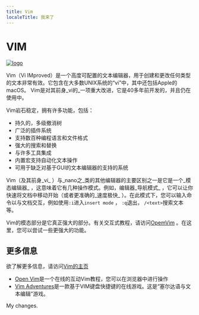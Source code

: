 ```yaml
---
title: Vim
localeTitle: 我来了
---
```

# VIM

[![logo](https://upload.wikimedia.org/wikipedia/commons/thumb/9/9f/Vimlogo.svg/75px-Vimlogo.svg.png "Vim标志")](https://vim.sourceforge.io)

Vim（Vi IMproved）是一个高度可配置的文本编辑器，用于创建和更改任何类型的文本非常有效。它包含在大多数UNIX系统的“vi”中，其中还包括Apple的macOS。 Vim是对其前身_vi的_一项重大改进，它是40多年前开发的，并且仍在使用中。

Vim岩石稳定，拥有许多功能，包括：

*   持久的，多级撤消树
*   广泛的插件系统
*   支持数百种编程语言和文件格式
*   强大的搜索和替换
*   与许多工具集成
*   内置宏支持自动化文本操作
*   可用于缺乏对基于GUI的文本编辑器的支持的系统

Vim（及其前身_vi_ ）与_nano之_类的其他编辑器的主要区别之一是它是一个_模态编辑器_ ，这意味着它有几种操作模式。例如，编辑器_导航模式_ ，它可以让你快速将文档中移动开始（或者更准确的_速度极快_ ）。在此模式下，您可以输入命令以与文档交互，例如使用`:i`进入`insert mode` ， `:q`退出， `/<text>`搜索文本等。

Vim的模态部分是它真正强大的部分。有关交互式教程，请访问[OpemVim](http://www.openvim.com/) 。在这里，您可以尝试一些更强大的功能。

## 更多信息

欲了解更多信息，请访问[Vim的主页](https://vim.sourceforge.io)

*   [Open Vim](http://www.openvim.com/)是一个在线的互动Vim教程，您可以在浏览器中进行操作
*   [Vim Adventures](https://vim-adventures.com)是一款基于VIM键盘快捷键的在线游戏。这是“塞尔达语与文本编辑”游戏。

My changes.
